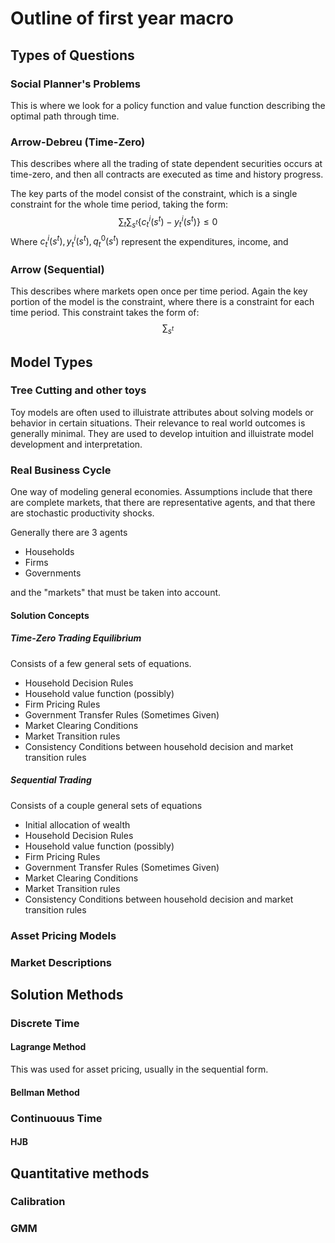 # Outline of first year macro

## Types of Questions

### Social Planner's Problems
This is where we look for a policy function and value function
describing the optimal path through time.

### Arrow-Debreu (Time-Zero)
This describes where all the trading of state dependent securities
occurs at time-zero, and then all contracts are executed as time
and history progress.

The key parts of the model consist of the constraint, which is
a single constraint for the whole time period, taking the form:
$$
\sum_t \sum_{s^t} \big\{ c_t^i(s^t) - y_t^i(s^t) \big\}    \leq 0
$$
Where $c_t^i(s^t), y_t^i(s^t), q_t^0(s^t)$ represent 
the expenditures, income, and

### Arrow (Sequential)
This describes where markets open once per time period.
Again the key portion of the model is the constraint, where there
is a constraint for each time period. 
This constraint takes the form of:
$$
\sum_{s^t} 
$$

## Model Types
### Tree Cutting and other toys
Toy models are often used to illuistrate attributes about solving models or behavior in certain situations. 
Their relevance to real world outcomes is generally minimal.
They are used to develop intuition and illuistrate model development and interpretation.

### Real Business Cycle
One way of modeling general economies. 
Assumptions include that there are complete markets, that there are representative agents, and that there are stochastic productivity shocks.

Generally there are 3 agents 

 * Households
 * Firms
 * Governments

and the "markets" that must be taken into account.

#### Solution Concepts
##### Time-Zero Trading Equilibrium
Consists of a few general sets of equations.

- Household Decision Rules
- Household value function (possibly)
- Firm Pricing Rules
- Government Transfer Rules (Sometimes Given)
- Market Clearing Conditions
- Market Transition rules
- Consistency Conditions between household decision and market transition rules

##### Sequential Trading
Consists of a couple general sets of equations

- Initial allocation of wealth
- Household Decision Rules
- Household value function (possibly)
- Firm Pricing Rules
- Government Transfer Rules (Sometimes Given)
- Market Clearing Conditions
- Market Transition rules
- Consistency Conditions between household decision and market transition rules


### Asset Pricing Models



### Market Descriptions



## Solution Methods

### Discrete Time

#### Lagrange Method
This was used for asset pricing, usually in the sequential form.

#### Bellman Method


### Continuouus Time
#### HJB

## Quantitative methods
### Calibration
### GMM
